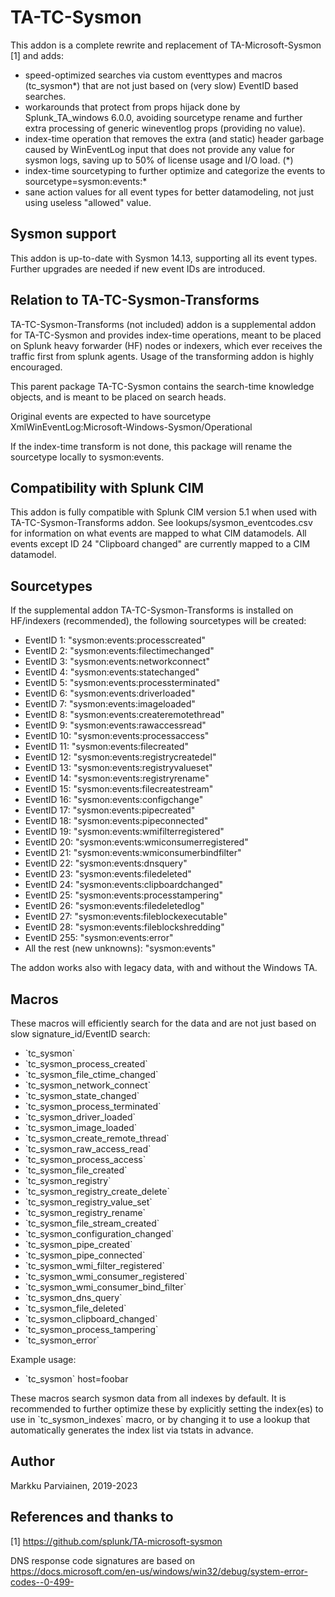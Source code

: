 # TA-TC-Sysmon

This addon is a complete rewrite and replacement of TA-Microsoft-Sysmon [1] and adds:

* speed-optimized searches via custom eventtypes and macros (tc_sysmon*) that
  are not just based on (very slow) EventID based searches. 
* workarounds that protect from props hijack done by Splunk_TA_windows 6.0.0,
  avoiding sourcetype rename and further extra processing of generic wineventlog
  props (providing no value).
* index-time operation that removes the extra (and static) header garbage caused
  by WinEventLog input that does not provide any value for sysmon logs, saving
  up to 50% of license usage and I/O load. (*)
* index-time sourcetyping to further optimize and categorize the events to
  sourcetype=sysmon:events:*
* sane action values for all event types for better datamodeling, not just using
  useless "allowed" value.


## Sysmon support

This addon is up-to-date with Sysmon 14.13, supporting all its event types.
Further upgrades are needed if new event IDs are introduced.


## Relation to TA-TC-Sysmon-Transforms

TA-TC-Sysmon-Transforms (not included) addon is a supplemental addon for
TA-TC-Sysmon and provides index-time operations, meant to be placed on Splunk
heavy forwarder (HF) nodes or indexers, which ever receives the traffic first
from splunk agents. Usage of the transforming addon is highly encouraged.

This parent package TA-TC-Sysmon contains the search-time knowledge objects, and
is meant to be placed on search heads.

Original events are expected to have sourcetype
XmlWinEventLog:Microsoft-Windows-Sysmon/Operational

If the index-time transform is not done, this package will rename the sourcetype
locally to sysmon:events.


## Compatibility with Splunk CIM 

This addon is fully compatible with Splunk CIM version 5.1 when used with
TA-TC-Sysmon-Transforms addon. See lookups/sysmon_eventcodes.csv for information
on what events are mapped to what CIM datamodels. All events except ID 24
"Clipboard changed" are currently mapped to a CIM datamodel.


## Sourcetypes

If the supplemental addon TA-TC-Sysmon-Transforms is installed on HF/indexers
(recommended), the following sourcetypes will be created:

* EventID 1: "sysmon:events:processcreated"
* EventID 2: "sysmon:events:filectimechanged"
* EventID 3: "sysmon:events:networkconnect"
* EventID 4: "sysmon:events:statechanged"
* EventID 5: "sysmon:events:processterminated"
* EventID 6: "sysmon:events:driverloaded"
* EventID 7: "sysmon:events:imageloaded"
* EventID 8: "sysmon:events:createremotethread"
* EventID 9: "sysmon:events:rawaccessread"
* EventID 10: "sysmon:events:processaccess"
* EventID 11: "sysmon:events:filecreated"
* EventID 12: "sysmon:events:registrycreatedel"
* EventID 13: "sysmon:events:registryvalueset"
* EventID 14: "sysmon:events:registryrename"
* EventID 15: "sysmon:events:filecreatestream"
* EventID 16: "sysmon:events:configchange"
* EventID 17: "sysmon:events:pipecreated"
* EventID 18: "sysmon:events:pipeconnected"
* EventID 19: "sysmon:events:wmifilterregistered"
* EventID 20: "sysmon:events:wmiconsumerregistered"
* EventID 21: "sysmon:events:wmiconsumerbindfilter"
* EventID 22: "sysmon:events:dnsquery"
* EventID 23: "sysmon:events:filedeleted"
* EventID 24: "sysmon:events:clipboardchanged"
* EventID 25: "sysmon:events:processtampering"
* EventID 26: "sysmon:events:filedeletedlog"
* EventID 27: "sysmon:events:fileblockexecutable"
* EventID 28: "sysmon:events:fileblockshredding"
* EventID 255: "sysmon:events:error"
* All the rest (new unknowns): "sysmon:events"

The addon works also with legacy data, with and without the Windows TA.


## Macros

These macros will efficiently search for the data and are not just based on slow
signature_id/EventID search:

* \`tc_sysmon\`
* \`tc_sysmon_process_created\`
* \`tc_sysmon_file_ctime_changed\`
* \`tc_sysmon_network_connect\`
* \`tc_sysmon_state_changed\`
* \`tc_sysmon_process_terminated\`
* \`tc_sysmon_driver_loaded\`
* \`tc_sysmon_image_loaded\`
* \`tc_sysmon_create_remote_thread\`
* \`tc_sysmon_raw_access_read\`
* \`tc_sysmon_process_access\`
* \`tc_sysmon_file_created\`
* \`tc_sysmon_registry\`
* \`tc_sysmon_registry_create_delete\`
* \`tc_sysmon_registry_value_set\`
* \`tc_sysmon_registry_rename\`
* \`tc_sysmon_file_stream_created\`
* \`tc_sysmon_configuration_changed\`
* \`tc_sysmon_pipe_created\`
* \`tc_sysmon_pipe_connected\`
* \`tc_sysmon_wmi_filter_registered\`
* \`tc_sysmon_wmi_consumer_registered\`
* \`tc_sysmon_wmi_consumer_bind_filter\`
* \`tc_sysmon_dns_query\`
* \`tc_sysmon_file_deleted\`
* \`tc_sysmon_clipboard_changed\`
* \`tc_sysmon_process_tampering\`
* \`tc_sysmon_error\`

Example usage:

* \`tc_sysmon\` host=foobar 

These macros search sysmon data from all indexes by default. It is recommended
to further optimize these by explicitly setting the index(es) to use in
\`tc_sysmon_indexes\` macro, or by changing it to use a lookup that
automatically generates the index list via tstats in advance. 



## Author

Markku Parviainen, 2019-2023


## References and thanks to

[1] https://github.com/splunk/TA-microsoft-sysmon

DNS response code signatures are based on
https://docs.microsoft.com/en-us/windows/win32/debug/system-error-codes--0-499-
